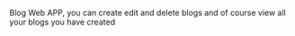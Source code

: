 Blog Web APP, you can create edit and delete blogs and of course view all your blogs you have created

